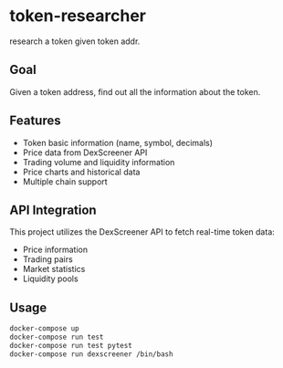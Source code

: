 # token-researcher
research a token given token addr.

## Goal
Given a token address, find out all the information about the token.

## Features
- Token basic information (name, symbol, decimals)
- Price data from DexScreener API
- Trading volume and liquidity information
- Price charts and historical data
- Multiple chain support

## API Integration
This project utilizes the DexScreener API to fetch real-time token data:
- Price information
- Trading pairs
- Market statistics
- Liquidity pools


## Usage

```bash
docker-compose up
docker-compose run test
docker-compose run test pytest
docker-compose run dexscreener /bin/bash
```